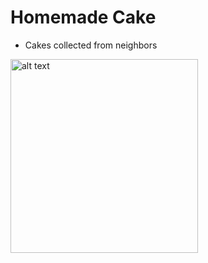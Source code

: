 # Homemade Cake
- Cakes collected from neighbors
<img src="https://i.imgur.com/4pwMXbG.jpeg" alt="alt text" width="300" height="310">

